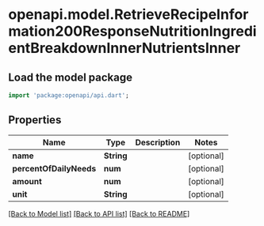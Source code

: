 # openapi.model.RetrieveRecipeInformation200ResponseNutritionIngredientBreakdownInnerNutrientsInner

## Load the model package
```dart
import 'package:openapi/api.dart';
```

## Properties
Name | Type | Description | Notes
------------ | ------------- | ------------- | -------------
**name** | **String** |  | [optional] 
**percentOfDailyNeeds** | **num** |  | [optional] 
**amount** | **num** |  | [optional] 
**unit** | **String** |  | [optional] 

[[Back to Model list]](../README.md#documentation-for-models) [[Back to API list]](../README.md#documentation-for-api-endpoints) [[Back to README]](../README.md)


